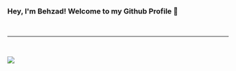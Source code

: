 ### Hey, I'm Behzad! Welcome to my Github Profile 👋
  <br />
  <hr />
  <br />
  
![](https://quotes-github-readme.vercel.app/api?type=horizontal&theme=radical)
  

</div>



<br />
<br />
<!--
Hey there, I'm a full-stack software engineer! I absolutely enjoy building new things with the power of code ⚙. I'm passionate about solving problems through code🚀 with a passion for both front-end and back-end development. On the front-end I use React and on the Backend I use Golang. Also have contributed to GoFiber and member of the team!
-->

<!-- **Some Of My Best Projects: **

- 🔭 I’m currently working on few personal projects and contributing to few open source organizations - [CGAL](https://github.com/CGAL/cgal), [tensorflow](https://github.com/tensorflow/tensorflow), & [RDFlib](https://github.com/RDFLib/rdflib). Also, started writing blogs recently, [Check them out !](https://akash-sharma-1.github.io/blog/) 
- 🌱 I’m currently learning data engineering and designing large, high-performant scalable systems/ cloud-based systems.
- 👯 I’m collaborating with some great research labs & working with them on really exciting publications based in DL, NLP and software engineering.

**About me**
- 💼 Bachelors in Computer Science.
- 🤔 Presently, my interests are in front-end,back-end, machine learning, and automation 😄.
- 💬 Ask me about anything, happy to help !
- 📫 Reach me via lineding or mail (Refer to the social icons above)
- ⚡ **Fun fact**: My first hello world was when I was 13 😄
 -->
<!-- /*<img style="display: block; margin: 0 auto;" alt="GIF" src="http://veronicasicoe.files.wordpress.com/2015/11/f7e0d-nu8baew.gif">*/ -->


